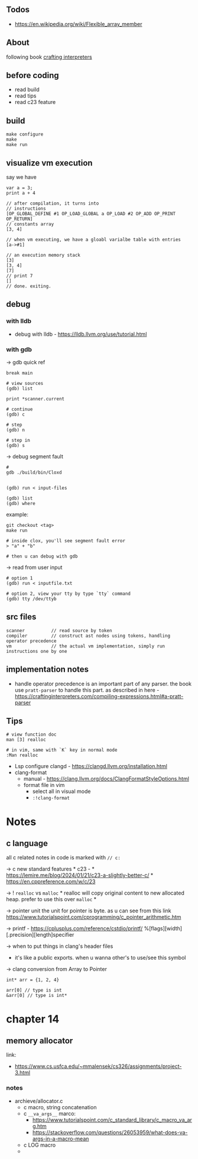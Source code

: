 



## Todos

* https://en.wikipedia.org/wiki/Flexible_array_member



## About

following book [crafting interpreters](https://craftinginterpreters.com/contents.html)

## before coding
* read build
* read tips
* read c23 feature

## build

```
make configure
make 
make run
```

## visualize vm execution

say we have 
```
var a = 3;
print a + 4
```

```
// after compilation, it turns into
// instructions
[OP_GLOBAL_DEFINE #1 OP_LOAD_GLOBAL a OP_LOAD #2 OP_ADD OP_PRINT OP_RETURN]
// constants array
[3, 4]

// when vm executing, we have a gloabl varialbe table with entries
[a->#1]

// an execution memory stack
[3]
[3, 4]
[7]
// print 7
[]
// done. exiting.

```

## debug

### with lldb
* debug with lldb - https://lldb.llvm.org/use/tutorial.html

### with gdb
-> gdb quick ref
```
break main

# view sources
(gdb) list 

print *scanner.current

# continue
(gdb) c

# step
(gdb) n

# step in
(gdb) s

```

-> debug segment fault

```
# 
gdb ./build/bin/Cloxd
                

(gdb) run < input-files

(gdb) list
(gdb) where
```

example:
```
git checkout <tag>
make run

# inside clox, you'll see segment fault error 
> "a" + "b"

# then u can debug with gdb
```

-> read from user input
```
# option 1
(gdb) run < inputfile.txt

# option 2, view your tty by type `tty` command
(gdb) tty /dev/ttyb
```

## src files

```
scanner          // read source by token
compiler         // construct ast nodes using tokens, handling operator precedence
vm               // the actual vm implementation, simply run instructions one by one
```


## implementation notes

* handle operator precedence is an important part of any parser. the book use `pratt-parser` to handle this part. as described in here - https://craftinginterpreters.com/compiling-expressions.html#a-pratt-parser


## Tips

```
# view function doc
man [3] realloc

# in vim, same with `K` key in normal mode
:Man realloc
```

* Lsp configure clangd - https://clangd.llvm.org/installation.html
* clang-format
    * manual - https://clang.llvm.org/docs/ClangFormatStyleOptions.html
    * format file in vim
        * select all in visual mode
        * `:!clang-format`



# Notes

## c language

all c related notes in code is marked with `// c:`

-> c new standard features
    * c23 - 
        * https://lemire.me/blog/2024/01/21/c23-a-slightly-better-c/
        * https://en.cppreference.com/w/c/23


-> ! `realloc` vs `malloc`
    * realloc will copy original content to new allocated heap. prefer to use this over `malloc`
    * 

-> pointer unit
the unit for pointer is byte. as u can see from this link https://www.tutorialspoint.com/cprogramming/c_pointer_arithmetic.htm

-> printf - https://cplusplus.com/reference/cstdio/printf/
%[flags][width][.precision][length]specifier


-> when to put things in clang's header files
* it's like a public exports. when u wanna other's to use/see this symbol


-> clang conversion from Array to Pointer

```
int* arr = {1, 2, 4}

arr[0] // type is int
&arr[0] // type is int*

```

# chapter 14

## memory allocator
    
link:
* https://www.cs.usfca.edu/~mmalensek/cs326/assignments/project-3.html


### notes
* archieve/allocator.c
    * c macro, string concatenation
    * c `__va_args__` marco: 
        * https://www.tutorialspoint.com/c_standard_library/c_macro_va_arg.htm
        * https://stackoverflow.com/questions/26053959/what-does-va-args-in-a-macro-mean
    * c LOG macro
    * 
    